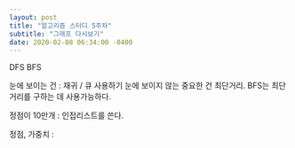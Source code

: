 ```yaml
---
layout: post
title: "알고리즘 스터디 5주차"
subtitle: "그래프 다시보기"
date: 2020-02-08 06:34:00 -0400
---
```



DFS
BFS

눈에 보이는 건 : 재귀 / 큐 사용하기
눈에 보이지 않는 중요한 건 최단거리. BFS는 최단거리를 구하는 데 사용가능하다.

정점이 10만개 : 인접리스트를 쓴다.

정점, 가중치 : 
